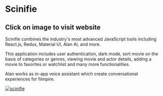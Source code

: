 # Scinifie

## Click on image to visit website

Scinifie combines the industry's most advanced JavaScript tools including React.js, Redux, Material UI, Alan AI, and more.

This application includes user authentication, dark mode, sort movie on the basis of categories or genres, viewing movie and actor details, adding a movie to favorites or watchlist and many more functionalities.

Alan works as in-app voice assistant which create conversational experiences for filmpire.

[![scinifie](https://user-images.githubusercontent.com/90481075/209411661-1918b051-31f3-49d5-9846-4e6c535c63ba.JPG)](https://scinifie.pages.dev/)
